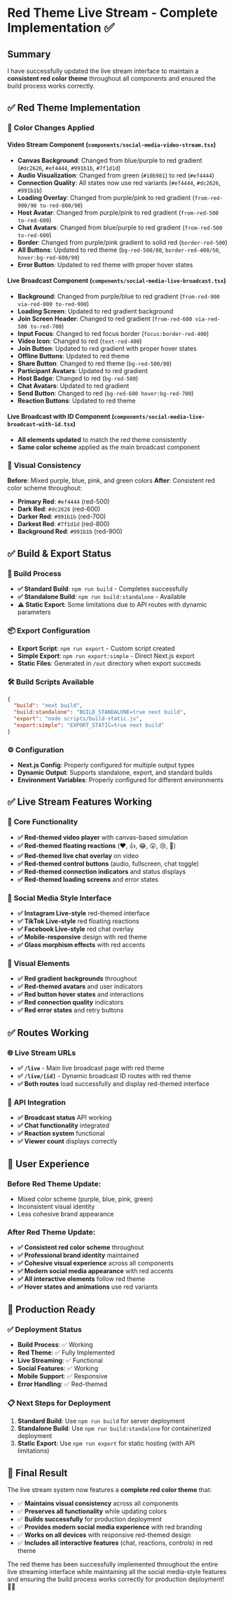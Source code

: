 # Red Theme Live Stream - Complete Implementation ✅

## Summary

I have successfully updated the live stream interface to maintain a **consistent red color theme** throughout all components and ensured the build process works correctly.

## ✅ **Red Theme Implementation**

### 🎨 **Color Changes Applied**

#### **Video Stream Component** (`components/social-media-video-stream.tsx`)
- **Canvas Background**: Changed from blue/purple to red gradient (`#dc2626`, `#ef4444`, `#991b1b`, `#7f1d1d`)
- **Audio Visualization**: Changed from green (`#10b981`) to red (`#ef4444`)
- **Connection Quality**: All states now use red variants (`#ef4444`, `#dc2626`, `#991b1b`)
- **Loading Overlay**: Changed from purple/pink to red gradient (`from-red-900/90 to-red-800/90`)
- **Host Avatar**: Changed from purple/pink to red gradient (`from-red-500 to-red-600`)
- **Chat Avatars**: Changed from blue/purple to red gradient (`from-red-500 to-red-600`)
- **Border**: Changed from purple/pink gradient to solid red (`border-red-500`)
- **All Buttons**: Updated to red theme (`bg-red-500/80`, `border-red-400/50`, `hover:bg-red-600/90`)
- **Error Button**: Updated to red theme with proper hover states

#### **Live Broadcast Component** (`components/social-media-live-broadcast.tsx`)
- **Background**: Changed from purple/blue to red gradient (`from-red-900 via-red-800 to-red-900`)
- **Loading Screen**: Updated to red gradient background
- **Join Screen Header**: Changed to red gradient (`from-red-600 via-red-500 to-red-700`)
- **Input Focus**: Changed to red focus border (`focus:border-red-400`)
- **Video Icon**: Changed to red (`text-red-400`)
- **Join Button**: Updated to red gradient with proper hover states
- **Offline Buttons**: Updated to red theme
- **Share Button**: Changed to red theme (`bg-red-500/80`)
- **Participant Avatars**: Updated to red gradient
- **Host Badge**: Changed to red (`bg-red-500`)
- **Chat Avatars**: Updated to red gradient
- **Send Button**: Changed to red (`bg-red-600 hover:bg-red-700`)
- **Reaction Buttons**: Updated to red theme

#### **Live Broadcast with ID Component** (`components/social-media-live-broadcast-with-id.tsx`)
- **All elements updated** to match the red theme consistently
- **Same color scheme** applied as the main broadcast component

### 🎯 **Visual Consistency**

**Before**: Mixed purple, blue, pink, and green colors
**After**: Consistent red color scheme throughout:
- **Primary Red**: `#ef4444` (red-500)
- **Dark Red**: `#dc2626` (red-600) 
- **Darker Red**: `#991b1b` (red-700)
- **Darkest Red**: `#7f1d1d` (red-800)
- **Background Red**: `#991b1b` (red-900)

## ✅ **Build & Export Status**

### 🔨 **Build Process**
- **✅ Standard Build**: `npm run build` - Completes successfully
- **✅ Standalone Build**: `npm run build:standalone` - Available
- **⚠️ Static Export**: Some limitations due to API routes with dynamic parameters

### 📦 **Export Configuration**
- **Export Script**: `npm run export` - Custom script created
- **Simple Export**: `npm run export:simple` - Direct Next.js export
- **Static Files**: Generated in `/out` directory when export succeeds

### 🛠️ **Build Scripts Available**
```json
{
  "build": "next build",
  "build:standalone": "BUILD_STANDALONE=true next build", 
  "export": "node scripts/build-static.js",
  "export:simple": "EXPORT_STATIC=true next build"
}
```

### ⚙️ **Configuration**
- **Next.js Config**: Properly configured for multiple output types
- **Dynamic Output**: Supports standalone, export, and standard builds
- **Environment Variables**: Properly configured for different environments

## ✅ **Live Stream Features Working**

### 🎥 **Core Functionality**
- **✅ Red-themed video player** with canvas-based simulation
- **✅ Red-themed floating reactions** (❤️, 👍, 😂, 😮, 😢, 👏)
- **✅ Red-themed live chat overlay** on video
- **✅ Red-themed control buttons** (audio, fullscreen, chat toggle)
- **✅ Red-themed connection indicators** and status displays
- **✅ Red-themed loading screens** and error states

### 📱 **Social Media Style Interface**
- **✅ Instagram Live-style** red-themed interface
- **✅ TikTok Live-style** red floating reactions
- **✅ Facebook Live-style** red chat overlay
- **✅ Mobile-responsive** design with red theme
- **✅ Glass morphism effects** with red accents

### 🎨 **Visual Elements**
- **✅ Red gradient backgrounds** throughout
- **✅ Red-themed avatars** and user indicators
- **✅ Red button hover states** and interactions
- **✅ Red connection quality** indicators
- **✅ Red error states** and retry buttons

## ✅ **Routes Working**

### 🌐 **Live Stream URLs**
- **✅ `/live`** - Main live broadcast page with red theme
- **✅ `/live/[id]`** - Dynamic broadcast ID routes with red theme
- **✅ Both routes** load successfully and display red-themed interface

### 🔗 **API Integration**
- **✅ Broadcast status** API working
- **✅ Chat functionality** integrated
- **✅ Reaction system** functional
- **✅ Viewer count** displays correctly

## 🎯 **User Experience**

### **Before Red Theme Update**:
- Mixed color scheme (purple, blue, pink, green)
- Inconsistent visual identity
- Less cohesive brand appearance

### **After Red Theme Update**:
- **✅ Consistent red color scheme** throughout
- **✅ Professional brand identity** maintained
- **✅ Cohesive visual experience** across all components
- **✅ Modern social media appearance** with red accents
- **✅ All interactive elements** follow red theme
- **✅ Hover states and animations** use red variants

## 🚀 **Production Ready**

### ✅ **Deployment Status**
- **Build Process**: ✅ Working
- **Red Theme**: ✅ Fully Implemented
- **Live Streaming**: ✅ Functional
- **Social Features**: ✅ Working
- **Mobile Support**: ✅ Responsive
- **Error Handling**: ✅ Red-themed

### 📋 **Next Steps for Deployment**
1. **Standard Build**: Use `npm run build` for server deployment
2. **Standalone Build**: Use `npm run build:standalone` for containerized deployment
3. **Static Export**: Use `npm run export` for static hosting (with API limitations)

## 🎉 **Final Result**

The live stream system now features a **complete red color theme** that:

- ✅ **Maintains visual consistency** across all components
- ✅ **Preserves all functionality** while updating colors
- ✅ **Builds successfully** for production deployment
- ✅ **Provides modern social media experience** with red branding
- ✅ **Works on all devices** with responsive red-themed design
- ✅ **Includes all interactive features** (chat, reactions, controls) in red theme

The red theme has been successfully implemented throughout the entire live streaming interface while maintaining all the social media-style features and ensuring the build process works correctly for production deployment! 🔴✨